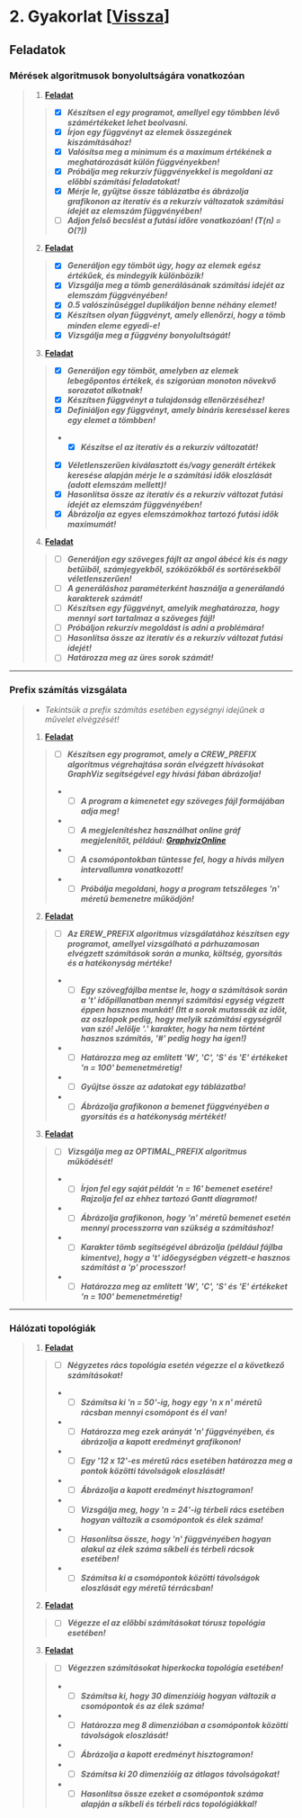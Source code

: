 # 2. Gyakorlat [[Vissza](https://github.com/OraveczJozsef/Miskolci_Egyetem/tree/main/P%C3%A1rhuzamos%20Algoritmusok/Gyakorlati%20Feladatok)]
## Feladatok
### Mérések algoritmusok bonyolultságára vonatkozóan
> 1. **[Feladat](https://github.com/OraveczJozsef/Miskolci_Egyetem/tree/main/P%C3%A1rhuzamos%20Algoritmusok/Gyakorlati%20Feladatok/2%20Gyakorlat/M%C3%A9r%C3%A9sek%20algoritmusok/1%20Feladat)**
> > - [x] ***Készítsen el egy programot, amellyel egy tömbben lévő számértékeket lehet beolvasni.***
> > - [x] ***Írjon egy függvényt az elemek összegének kiszámításához!***
> > - [x] ***Valósítsa meg a minimum és a maximum értékének a meghatározását külön függvényekben!***
> > - [x] ***Próbálja meg rekurzív függvényekkel is megoldani az előbbi számítási feladatokat!***
> > - [x] ***Mérje le, gyűjtse össze táblázatba és ábrázolja grafikonon az iteratív és a rekurzív változatok számítási idejét az elemszám függvényében!***
> > - [ ] ***Adjon felső becslést a futási időre vonatkozóan! (T(n) = O(?))***
> 2. **[Feladat](https://github.com/OraveczJozsef/Miskolci_Egyetem/tree/main/P%C3%A1rhuzamos%20Algoritmusok/Gyakorlati%20Feladatok/2%20Gyakorlat/M%C3%A9r%C3%A9sek%20algoritmusok/2%20Feladat)**
> > - [x] ***Generáljon egy tömböt úgy, hogy az elemek egész értékűek, és mindegyik különbözik!***
> > - [x] ***Vizsgálja meg a tömb generálásának számítási idejét az elemszám függvényében!***
> > - [x] ***0.5 valószínűséggel duplikáljon benne néhány elemet!***
> > - [x] ***Készítsen olyan függvényt, amely ellenőrzi, hogy a tömb minden eleme egyedi-e!***
> > - [x] ***Vizsgálja meg a függvény bonyolultságát!***
> 3. **[Feladat](https://github.com/OraveczJozsef/Miskolci_Egyetem/tree/main/P%C3%A1rhuzamos%20Algoritmusok/Gyakorlati%20Feladatok/2%20Gyakorlat/M%C3%A9r%C3%A9sek%20algoritmusok/3%20Feladat)**
> > - [x] ***Generáljon egy tömböt, amelyben az elemek lebegőpontos értékek, és szigorúan monoton növekvő sorozatot alkotnak!***
> > - [x] ***Készítsen függvényt a tulajdonság ellenörzéséhez!***
> > - [x] ***Definiáljon egy függvényt, amely bináris kereséssel keres egy elemet a tömbben!***
> > - - [x] ***Készítse el az iteratív és a rekurzív változatát!***
> > - [x] ***Véletlenszerűen kiválasztott és/vagy generált értékek keresése alapján mérje le a számítási idők eloszlását (adott elemszám mellett)!***
> > - [x] ***Hasonlítsa össze az iteratív és a rekurzív változat futási idejét az elemszám függvényében!***
> > - [x] ***Ábrázolja az egyes elemszámokhoz tartozó futási idők maximumát!***
> 4. **[Feladat](https://github.com/OraveczJozsef/Miskolci_Egyetem/tree/main/P%C3%A1rhuzamos%20Algoritmusok/Gyakorlati%20Feladatok/2%20Gyakorlat/M%C3%A9r%C3%A9sek%20algoritmusok/4%20Feladat)**
> > - [ ] ***Generáljon egy szöveges fájlt az angol ábécé kis és nagy betűiből, számjegyekből, szóközökből és sortörésekből véletlenszerűen!***
> > - [ ] ***A generáláshoz paraméterként használja a generálandó karakterek számát!***
> > - [ ] ***Készítsen egy függvényt, amelyik meghatározza, hogy mennyi sort tartalmaz a szöveges fájl!***
> > - [ ] ***Próbáljon rekurzív megoldást is adni a problémára!***
> > - [ ] ***Hasonlítsa össze az iteratív és a rekurzív változat futási idejét!***
> > - [ ] ***Határozza meg az üres sorok számát!***

----
### Prefix számítás vizsgálata
> - *Tekintsük a prefix számítás esetében egységnyi idejűnek a  művelet elvégzését!*
> 1. **[Feladat](https://github.com/OraveczJozsef/Miskolci_Egyetem/tree/main/P%C3%A1rhuzamos%20Algoritmusok/Gyakorlati%20Feladatok/2%20Gyakorlat/Prefix%20sz%C3%A1m%C3%ADt%C3%A1s/1%20Feladat)**
> > - [ ] ***Készítsen egy programot, amely a CREW_PREFIX algoritmus végrehajtása során elvégzett hívásokat GraphViz segítségével egy hívási fában ábrázolja!***
> > - - [ ] ***A program a kimenetet egy szöveges fájl formájában adja meg!***
> > - - [ ] ***A megjelenítéshez használhat online gráf megjelenítőt, például: [GraphvizOnline](https://dreampuf.github.io/GraphvizOnline/)***
> > - - [ ] ***A csomópontokban tüntesse fel, hogy a hívás milyen intervallumra vonatkozott!***
> > - - [ ] ***Próbálja megoldani, hogy a program tetszőleges 'n' méretű bemenetre működjön!***
> 2. **[Feladat](https://github.com/OraveczJozsef/Miskolci_Egyetem/tree/main/P%C3%A1rhuzamos%20Algoritmusok/Gyakorlati%20Feladatok/2%20Gyakorlat/Prefix%20sz%C3%A1m%C3%ADt%C3%A1s/2%20Feladat)**
> > - [ ] ***Az EREW_PREFIX algoritmus vizsgálatához készítsen egy programot, amellyel vizsgálható a párhuzamosan elvégzett számítások során a munka, költség, gyorsítás és a hatékonyság mértéke!***
> > - - [ ] ***Egy szövegfájlba mentse le, hogy a számítások során a 't' időpillanatban mennyi számítási egység végzett éppen hasznos munkát! (Itt a sorok mutassák az időt, az oszlopok pedig, hogy melyik számítási egységről van szó! Jelölje '.' karakter, hogy ha nem történt hasznos számítás, '#' pedig hogy ha igen!)***
> > - - [ ] ***Határozza meg az említett 'W', 'C', 'S' és 'E' értékeket 'n = 100' bemenetméretig!***
> > - - [ ] ***Gyűjtse össze az adatokat egy táblázatba!***
> > - - [ ] ***Ábrázolja grafikonon a bemenet függvényében a gyorsítás és a hatékonyság mértékét!***
> 3. **[Feladat](https://github.com/OraveczJozsef/Miskolci_Egyetem/tree/main/P%C3%A1rhuzamos%20Algoritmusok/Gyakorlati%20Feladatok/2%20Gyakorlat/Prefix%20sz%C3%A1m%C3%ADt%C3%A1s/3%20Feladat)**
> > - [ ] ***Vizsgálja meg az OPTIMAL_PREFIX algoritmus működését!***
> > - - [ ] ***Írjon fel egy saját példát 'n = 16' bemenet esetére! Rajzolja fel az ehhez tartozó Gantt diagramot!***
> > - - [ ] ***Ábrázolja grafikonon, hogy 'n' méretű bemenet esetén mennyi processzorra van szükség a számításhoz!***
> > - - [ ] ***Karakter tömb segítségével ábrázolja (például fájlba kimentve), hogy a 't' időegységben végzett-e hasznos számítást a 'p' processzor!***
> > - - [ ] ***Határozza meg az említett 'W', 'C', 'S' és 'E' értékeket 'n = 100' bemenetméretig!***

----
### Hálózati topológiák
> 1. **[Feladat](https://github.com/OraveczJozsef/Miskolci_Egyetem/tree/main/P%C3%A1rhuzamos%20Algoritmusok/Gyakorlati%20Feladatok/2%20Gyakorlat/H%C3%A1l%C3%B3zati%20topol%C3%B3gi%C3%A1k/1%20Feladat)**
> > - [ ] ***Négyzetes rács topológia esetén végezze el a következő számításokat!***
> > - - [ ] ***Számítsa ki 'n = 50'-ig, hogy egy 'n x n' méretű rácsban mennyi csomópont és él van!***
> > - - [ ] ***Határozza meg ezek arányát 'n' függvényében, és ábrázolja a kapott eredményt grafikonon!***
> > - - [ ] ***Egy '12 x 12'-es méretű rács esetében határozza meg a pontok közötti távolságok eloszlását!***
> > - - [ ] ***Ábrázolja a kapott eredményt hisztogramon!***
> > - - [ ] ***Vizsgálja meg, hogy 'n = 24'-ig térbeli rács esetében hogyan változik a csomópontok és élek száma!***
> > - - [ ] ***Hasonlítsa össze, hogy 'n' függvényében hogyan alakul az élek száma síkbeli és térbeli rácsok esetében!***
> > - - [ ] ***Számítsa ki a csomópontok közötti távolságok eloszlását egy  méretű térrácsban!***
> 2. **[Feladat](https://github.com/OraveczJozsef/Miskolci_Egyetem/tree/main/P%C3%A1rhuzamos%20Algoritmusok/Gyakorlati%20Feladatok/2%20Gyakorlat/H%C3%A1l%C3%B3zati%20topol%C3%B3gi%C3%A1k/2%20Feladat)**
> > - [ ] ***Végezze el az előbbi számításokat tórusz topológia esetében!***
> 3. **[Feladat](https://github.com/OraveczJozsef/Miskolci_Egyetem/tree/main/P%C3%A1rhuzamos%20Algoritmusok/Gyakorlati%20Feladatok/2%20Gyakorlat/H%C3%A1l%C3%B3zati%20topol%C3%B3gi%C3%A1k/3%20Feladat)**
> > - [ ] ***Végezzen számításokat hiperkocka topológia esetében!***
> > - - [ ] ***Számítsa ki, hogy 30 dimenzióig hogyan változik a csomópontok és az élek száma!***
> > - - [ ] ***Határozza meg 8 dimenzióban a csomópontok közötti távolságok eloszlását!***
> > - - [ ] ***Ábrázolja a kapott eredményt hisztogramon!***
> > - - [ ] ***Számítsa ki 20 dimenzióig az átlagos távolságokat!***
> > - - [ ] ***Hasonlítsa össze ezeket a csomópontok száma alapján a síkbeli és térbeli rács topológiákkal!***